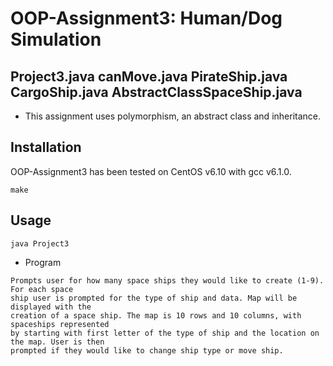# OOP-Assignment3: Human/Dog Simulation
## Project3.java canMove.java PirateShip.java CargoShip.java AbstractClassSpaceShip.java

* This assignment uses polymorphism, an abstract class and inheritance.

## Installation

OOP-Assignment3 has been tested on CentOS v6.10 with gcc v6.1.0.

```
make
```

## Usage

```
java Project3

```
* Program

```
Prompts user for how many space ships they would like to create (1-9). For each space
ship user is prompted for the type of ship and data. Map will be displayed with the
creation of a space ship. The map is 10 rows and 10 columns, with spaceships represented 
by starting with first letter of the type of ship and the location on the map. User is then
prompted if they would like to change ship type or move ship.
```
